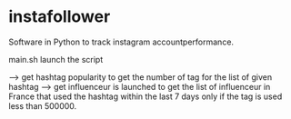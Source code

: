 # instafollower

Software in Python to track instagram accountperformance.

main.sh launch the script

--> get hashtag popularity to get the number of tag for the list of given hashtag
--> get influenceur is launched to get the list of influenceur in France that used the hashtag within the last 7 days only if the tag is used less than 500000.